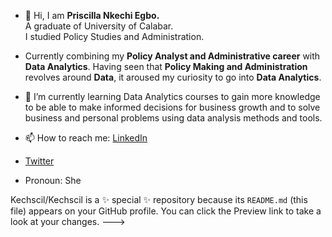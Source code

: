 - 👋 Hi, I am **Priscilla Nkechi Egbo.**     
A graduate of University of Calabar.   
I studied Policy Studies and Administration.
- Currently combining my **Policy Analyst and Administrative career** with **Data Analytics**. Having seen that **Policy Making and Administration** revolves around **Data**, it aroused my curiosity to go into **Data Analytics**.
- 🌱 I’m currently learning Data Analytics courses to gain more knowledge to be able to make informed decisions for business growth and to solve business and personal problems using data analysis methods and tools.
- 📫 How to reach me: [LinkedIn](https://www.linkedin.com/in/priscilla-nkechi-egbo-57bb39267)
- [Twitter](https://twitter.com/PriscillaNkechi?t=nRr6R3KTuu5uNrhmoXC_Kg&s=08)

- Pronoun: She

Kechscil/Kechscil is a ✨ special ✨ repository because its `README.md` (this file) appears on your GitHub profile.
You can click the Preview link to take a look at your changes.
--->
